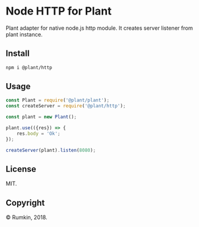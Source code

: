 # Node HTTP for Plant

Plant adapter for native node.js http module. It creates server listener from plant instance.

## Install

```bash
npm i @plant/http
```

## Usage

```javascript
const Plant = require('@plant/plant');
const createServer = require('@plant/http');

const plant = new Plant();

plant.use(({res}) => {
    res.body = 'Ok';
});

createServer(plant).listen(8080);
```

## License

MIT.

## Copyright

&copy; Rumkin, 2018.
